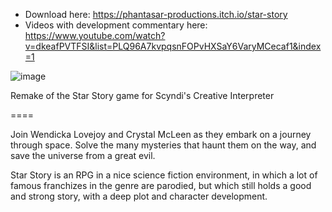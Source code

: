 * Download here: https://phantasar-productions.itch.io/star-story
* Videos with development commentary here: https://www.youtube.com/watch?v=dkeafPVTFSI&list=PLQ96A7kvpqsnFOPvHXSaY6VaryMCecaf1&index=1

![image](https://user-images.githubusercontent.com/11202073/103112021-b3a30500-4652-11eb-9877-a7e82cb8a672.png)

Remake of the Star Story game for Scyndi's Creative Interpreter

====

Join Wendicka Lovejoy and Crystal McLeen as they embark on a journey through space.
Solve the many mysteries that haunt them on the way, and save the universe from a great evil.

Star Story is an RPG in a nice science fiction environment, in which a lot of famous franchizes in the genre are parodied, but which still holds a good and strong story, with a deep plot and character development.


